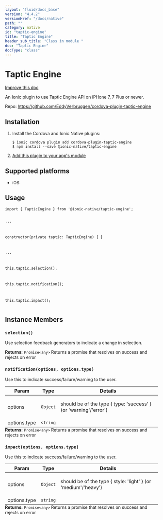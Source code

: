 ```yaml
---
layout: "fluid/docs_base"
version: "4.4.2"
versionHref: "/docs/native"
path: ""
category: native
id: "taptic-engine"
title: "Taptic Engine"
header_sub_title: "Class in module "
doc: "Taptic Engine"
docType: "class"
---
```


<h1 class="api-title">Taptic Engine</h1>

<a class="improve-v2-docs" href="http://github.com/ionic-team/ionic-native/edit/master/src/@ionic-native/plugins/taptic-engine/index.ts#L1">
  Improve this doc
</a>







<p>An Ionic plugin to use Taptic Engine API on iPHone 7, 7 Plus or newer.</p>


<p>Repo:
  <a href="https://github.com/EddyVerbruggen/cordova-plugin-taptic-engine">
    https://github.com/EddyVerbruggen/cordova-plugin-taptic-engine
  </a>
</p>


<h2><a class="anchor" name="installation" href="#installation"></a>Installation</h2>
<ol class="installation">
  <li>Install the Cordova and Ionic Native plugins:<br>
    <pre><code class="nohighlight">$ ionic cordova plugin add cordova-plugin-taptic-engine
$ npm install --save @ionic-native/taptic-engine
</code></pre>
  </li>
  <li><a href="https://ionicframework.com/docs/native/#Add_Plugins_to_Your_App_Module">Add this plugin to your app's module</a></li>
</ol>



<h2><a class="anchor" name="platforms" href="#platforms"></a>Supported platforms</h2>
<ul>
  <li>iOS</li>
</ul>






<h2><a class="anchor" name="usage" href="#usage"></a>Usage</h2>
<pre><code class="lang-typescript">import { TapticEngine } from &#39;@ionic-native/taptic-engine&#39;;

...

constructor(private taptic: TapticEngine) { }

...

this.taptic.selection();

this.taptic.notification();

this.taptic.impact();
</code></pre>








<h2><a class="anchor" name="instance-members" href="#instance-members"></a>Instance Members</h2>
<h3><a class="anchor" name="selection" href="#selection"></a><code>selection()</code></h3>


Use selection feedback generators to indicate a change in selection.


<div class="return-value" markdown="1">
  <i class="icon ion-arrow-return-left"></i>
  <b>Returns:</b> <code>Promise&lt;any&gt;</code> Returns a promise that resolves on success and rejects on error
</div><h3><a class="anchor" name="notification" href="#notification"></a><code>notification(options,&nbsp;options.type)</code></h3>


Use this to indicate success/failure/warning to the user.
<table class="table param-table" style="margin:0;">
  <thead>
  <tr>
    <th>Param</th>
    <th>Type</th>
    <th>Details</th>
  </tr>
  </thead>
  <tbody>
  <tr>
    <td>
      options</td>
    <td>
      <code>Object</code>
    </td>
    <td>
      <p>should be of the type { type: &#39;success&#39; } (or &#39;warning&#39;/&#39;error&#39;)</p>
</td>
  </tr>
  
  <tr>
    <td>
      options.type</td>
    <td>
      <code>string</code>
    </td>
    <td>
      </td>
  </tr>
  </tbody>
</table>

<div class="return-value" markdown="1">
  <i class="icon ion-arrow-return-left"></i>
  <b>Returns:</b> <code>Promise&lt;any&gt;</code> Returns a promise that resolves on success and rejects on error
</div><h3><a class="anchor" name="impact" href="#impact"></a><code>impact(options,&nbsp;options.type)</code></h3>


Use this to indicate success/failure/warning to the user.
<table class="table param-table" style="margin:0;">
  <thead>
  <tr>
    <th>Param</th>
    <th>Type</th>
    <th>Details</th>
  </tr>
  </thead>
  <tbody>
  <tr>
    <td>
      options</td>
    <td>
      <code>Object</code>
    </td>
    <td>
      <p>should be of the type { style: &#39;light&#39; } (or &#39;medium&#39;/&#39;heavy&#39;)</p>
</td>
  </tr>
  
  <tr>
    <td>
      options.type</td>
    <td>
      <code>string</code>
    </td>
    <td>
      </td>
  </tr>
  </tbody>
</table>

<div class="return-value" markdown="1">
  <i class="icon ion-arrow-return-left"></i>
  <b>Returns:</b> <code>Promise&lt;any&gt;</code> Returns a promise that resolves on success and rejects on error
</div>





